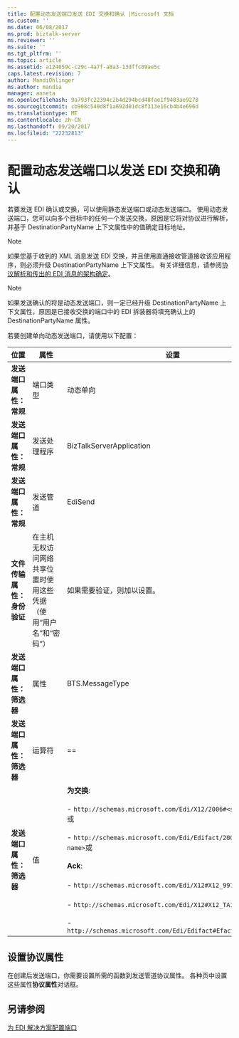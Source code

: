 ```yaml
---
title: 配置动态发送端口发送 EDI 交换和确认 |Microsoft 文档
ms.custom: ''
ms.date: 06/08/2017
ms.prod: biztalk-server
ms.reviewer: ''
ms.suite: ''
ms.tgt_pltfrm: ''
ms.topic: article
ms.assetid: a124059c-c29c-4a7f-a8a3-13dffc09ae5c
caps.latest.revision: 7
author: MandiOhlinger
ms.author: mandia
manager: anneta
ms.openlocfilehash: 9a793fc22394c2b4d294bcd48fae1f9403ae9278
ms.sourcegitcommit: cb908c540d8f1a692d01dc8f313e16cb4b4e696d
ms.translationtype: MT
ms.contentlocale: zh-CN
ms.lasthandoff: 09/20/2017
ms.locfileid: "22232813"
---
```

# <a name="configuring-a-dynamic-send-port-to-send-edi-interchanges-and-acknowledgments"></a>配置动态发送端口以发送 EDI 交换和确认
若要发送 EDI 确认或交换，可以使用静态发送端口或动态发送端口。 使用动态发送端口，您可以向多个目标中的任何一个发送交换，原因是它将对协议进行解析，并基于 DestinationPartyName 上下文属性中的值确定目标地址。  
  
> [!NOTE]
>  如果您基于收到的 XML 消息发送 EDI 交换，并且使用直通接收管道接收该应用程序，则必须升级 DestinationPartyName 上下文属性。 有关详细信息，请参阅[协议解析和传出的 EDI 消息的架构确定](../core/agreement-resolution-and-schema-determination-for-outgoing-edi-messages.md)。  
  
> [!NOTE]
>  如果发送确认的将是动态发送端口，则一定已经升级 DestinationPartyName 上下文属性，原因是已接收交换的端口中的 EDI 拆装器将填充确认上的 DestinationPartyName 属性。  
  
 若要创建单向动态发送端口，请使用以下配置：  
  
|位置|属性|设置|  
|--------------|--------------|-------------|  
|**发送端口属性： 常规**|端口类型|动态单向|  
|**发送端口属性： 常规**|发送处理程序|BizTalkServerApplication|  
|**发送端口属性： 常规**|发送管道|EdiSend|  
|**文件传输属性： 身份验证**|在主机无权访问网络共享位置时使用这些凭据（使用“用户名”和“密码”）|如果需要验证，则加以设置。|  
|**发送端口属性： 筛选器**|属性|BTS.MessageType|  
|**发送端口属性： 筛选器**|运算符|==|  
|**发送端口属性： 筛选器**|值|**为交换**:<br /><br /> - `http://schemas.microsoft.com/Edi/X12/2006#<schema name>`或<br /><br /> -                   `http://schemas.microsoft.com/Edi/Edifact/2006#<schema name>`或<br /><br /> **Ack**:<br /><br /> -                   `http://schemas.microsoft.com/Edi/X12#X12_997_Root`或<br /><br /> -                   `http://schemas.microsoft.com/Edi/X12#X12_TA1_Root`或<br /><br /> -                   `http://schemas.microsoft.com/Edi/Edifact#Efact_Contrl_Root`|  
  
## <a name="setting-agreement-properties"></a>设置协议属性  
 在创建后发送端口，你需要设置所需的函数到发送管道协议属性。 各种页中设置这些属性**协议属性**对话框。  
  
## <a name="see-also"></a>另请参阅  
 [为 EDI 解决方案配置端口](../core/configuring-ports-for-an-edi-solution.md)